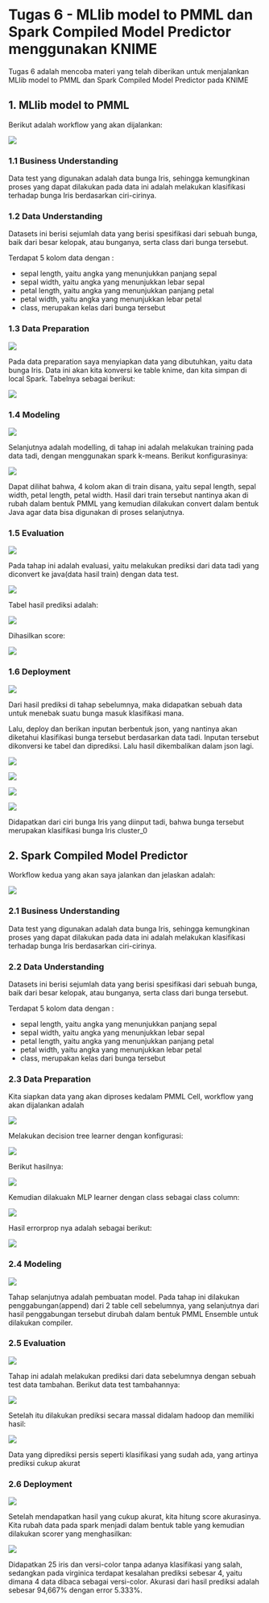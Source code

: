 # Tugas 6 - MLlib model to PMML dan Spark Compiled Model Predictor menggunakan KNIME
Tugas 6 adalah mencoba materi yang telah diberikan untuk menjalankan MLlib model to PMML dan Spark Compiled Model Predictor pada KNIME

## 1. MLlib model to PMML
Berikut adalah workflow yang akan dijalankan:

![](/screenshoot/1/1.png)


### 1.1 Business Understanding
Data test yang digunakan adalah data bunga Iris, sehingga kemungkinan proses yang dapat dilakukan pada data ini adalah melakukan klasifikasi terhadap bunga Iris berdasarkan ciri-cirinya.


### 1.2 Data Understanding
Datasets ini berisi sejumlah data yang berisi spesifikasi dari sebuah bunga, baik dari besar kelopak, atau bunganya, serta class dari bunga tersebut.

Terdapat 5 kolom data dengan :
- sepal length, yaitu angka yang menunjukkan panjang sepal
- sepal width, yaitu angka yang menunjukkan lebar sepal
- petal length, yaitu angka yang menunjukkan panjang petal
- petal width, yaitu angka yang menunjukkan lebar petal
- class, merupakan kelas dari bunga tersebut


### 1.3 Data Preparation

![](/screenshoot/1/2.png)

Pada data preparation saya menyiapkan data yang dibutuhkan, yaitu data bunga Iris. Data ini akan kita konversi ke table knime, dan kita simpan di local Spark. Tabelnya sebagai berikut:

![](/screenshoot/1/3.png)

### 1.4 Modeling
![](/screenshoot/1/4.png)

Selanjutnya adalah modelling, di tahap ini adalah melakukan training pada data tadi, dengan menggunakan spark k-means. Berikut konfigurasinya:

![](/screenshoot/1/5.png)

Dapat dilihat bahwa, 4 kolom akan di train disana, yaitu sepal length, sepal width, petal length, petal width. Hasil dari train tersebut nantinya akan di rubah dalam bentuk PMML yang kemudian dilakukan convert dalam bentuk Java agar data bisa digunakan di proses selanjutnya.


### 1.5 Evaluation
![](/screenshoot/1/6.png)

Pada tahap ini adalah evaluasi, yaitu melakukan prediksi dari data tadi yang diconvert ke java(data hasil train) dengan data test. 

![](/screenshoot/1/7.png)

Tabel hasil prediksi adalah:

![](/screenshoot/1/8.png)

Dihasilkan score:

![](/screenshoot/1/9.png)


### 1.6 Deployment
![](/screenshoot/1/10.png)

Dari hasil prediksi di tahap sebelumnya, maka didapatkan sebuah data untuk menebak suatu bunga masuk klasifikasi mana.

Lalu, deploy dan berikan inputan berbentuk json, yang nantinya akan diketahui klasifikasi bunga tersebut berdasarkan data tadi. Inputan tersebut dikonversi ke tabel dan diprediksi. Lalu hasil dikembalikan dalam json lagi.

![](/screenshoot/1/11.png)

![](/screenshoot/1/12.png)

![](/screenshoot/1/13.png)

![](/screenshoot/1/14.png)

Didapatkan dari ciri bunga Iris yang diinput tadi, bahwa bunga tersebut merupakan klasifikasi bunga Iris cluster_0


## 2. Spark Compiled Model Predictor
Workflow kedua yang akan saya jalankan dan jelaskan adalah:

![](/screenshoot/2/1.png)


### 2.1 Business Understanding
Data test yang digunakan adalah data bunga Iris, sehingga kemungkinan proses yang dapat dilakukan pada data ini adalah melakukan klasifikasi terhadap bunga Iris berdasarkan ciri-cirinya.


### 2.2 Data Understanding
Datasets ini berisi sejumlah data yang berisi spesifikasi dari sebuah bunga, baik dari besar kelopak, atau bunganya, serta class dari bunga tersebut.

Terdapat 5 kolom data dengan :
- sepal length, yaitu angka yang menunjukkan panjang sepal
- sepal width, yaitu angka yang menunjukkan lebar sepal
- petal length, yaitu angka yang menunjukkan panjang petal
- petal width, yaitu angka yang menunjukkan lebar petal
- class, merupakan kelas dari bunga tersebut


### 2.3 Data Preparation
Kita siapkan data yang akan diproses kedalam PMML Cell, workflow yang akan dijalankan adalah

![](/screenshoot/2/2.png)

Melakukan decision tree learner dengan konfigurasi:

![](/screenshoot/2/3.png)

Berikut hasilnya:

![](/screenshoot/2/4.png)

Kemudian dilakuakn MLP learner dengan class sebagai class column:

![](/screenshoot/2/5.png)

Hasil errorprop nya adalah sebagai berikut:

![](/screenshoot/2/6.png)


### 2.4 Modeling
![](/screenshoot/2/7.png)

Tahap selanjutnya adalah pembuatan model. Pada tahap ini dilakukan penggabungan(append) dari 2 table cell sebelumnya, yang selanjutnya dari hasil penggabungan tersebut dirubah dalam bentuk PMML Ensemble untuk dilakukan compiler.


### 2.5 Evaluation
![](/screenshoot/2/8.png)

Tahap ini adalah melakukan prediksi dari data sebelumnya dengan sebuah test data tambahan. Berikut data test tambahannya:

![](/screenshoot/2/9.png)

Setelah itu dilakukan prediksi secara massal didalam hadoop dan memiliki hasil:

![](/screenshoot/2/10.png)

Data yang diprediksi persis seperti klasifikasi yang sudah ada, yang artinya prediksi cukup akurat


### 2.6 Deployment
![](/screenshoot/2/11.png)

Setelah mendapatkan hasil yang cukup akurat, kita hitung score akurasinya. Kita rubah data pada spark menjadi dalam bentuk table yang kemudian dilakukan scorer yang menghasilkan:

![](/screenshoot/2/12.png)

Didapatkan 25 iris dan versi-color tanpa adanya klasifikasi yang salah, sedangkan pada virginica terdapat kesalahan prediksi sebesar 4, yaitu dimana 4 data dibaca sebagai versi-color. Akurasi dari hasil prediksi adalah sebesar 94,667% dengan error 5.333%.